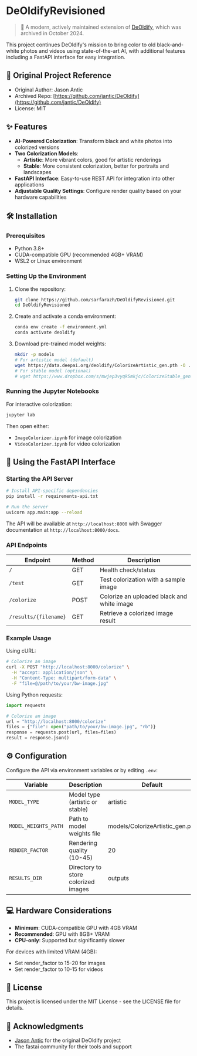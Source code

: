 # DeOldifyRevisioned

> 🧠 A modern, actively maintained extension of [DeOldify](https://github.com/jantic/DeOldify), which was archived in October 2024.

This project continues DeOldify's mission to bring color to old black-and-white photos and videos using state-of-the-art AI, with additional features including a FastAPI interface for easy integration.

## 🔗 Original Project Reference

- Original Author: Jason Antic  
- Archived Repo: [https://github.com/jantic/DeOldify](https://github.com/jantic/DeOldify)  
- License: MIT  

## ✨ Features

- **AI-Powered Colorization**: Transform black and white photos into colorized versions
- **Two Colorization Models**: 
  - **Artistic**: More vibrant colors, good for artistic renderings
  - **Stable**: More consistent colorization, better for portraits and landscapes
- **FastAPI Interface**: Easy-to-use REST API for integration into other applications
- **Adjustable Quality Settings**: Configure render quality based on your hardware capabilities

## 🛠️ Installation

### Prerequisites

- Python 3.8+
- CUDA-compatible GPU (recommended 4GB+ VRAM)
- WSL2 or Linux environment

### Setting Up the Environment

1. Clone the repository:
   ```bash
   git clone https://github.com/sarfarazh/DeOldifyRevisioned.git
   cd DeOldifyRevisioned
   ```

2. Create and activate a conda environment:
   ```bash
   conda env create -f environment.yml
   conda activate deoldify
   ```

3. Download pre-trained model weights:
   ```bash
   mkdir -p models
   # For artistic model (default)
   wget https://data.deepai.org/deoldify/ColorizeArtistic_gen.pth -O ./models/ColorizeArtistic_gen.pth
   # For stable model (optional)
   # wget https://www.dropbox.com/s/mwjep3vyqk5mkjc/ColorizeStable_gen.pth -O ./models/ColorizeStable_gen.pth
   ```

### Running the Jupyter Notebooks

For interactive colorization:

```bash
jupyter lab
```

Then open either:
- `ImageColorizer.ipynb` for image colorization
- `VideoColorizer.ipynb` for video colorization

## 🚀 Using the FastAPI Interface

### Starting the API Server

```bash
# Install API-specific dependencies
pip install -r requirements-api.txt

# Run the server
uvicorn app.main:app --reload
```

The API will be available at `http://localhost:8000` with Swagger documentation at `http://localhost:8000/docs`.

### API Endpoints

| Endpoint | Method | Description |
|----------|--------|-------------|
| `/` | GET | Health check/status |
| `/test` | GET | Test colorization with a sample image |
| `/colorize` | POST | Colorize an uploaded black and white image |
| `/results/{filename}` | GET | Retrieve a colorized image result |

### Example Usage

Using cURL:

```bash
# Colorize an image
curl -X POST "http://localhost:8000/colorize" \
  -H "accept: application/json" \
  -H "Content-Type: multipart/form-data" \
  -F "file=@/path/to/your/bw-image.jpg"
```

Using Python requests:

```python
import requests

# Colorize an image
url = "http://localhost:8000/colorize"
files = {"file": open("path/to/your/bw-image.jpg", "rb")}
response = requests.post(url, files=files)
result = response.json()
```

## ⚙️ Configuration

Configure the API via environment variables or by editing `.env`:

| Variable | Description | Default |
|----------|-------------|---------|
| `MODEL_TYPE` | Model type (artistic or stable) | artistic |
| `MODEL_WEIGHTS_PATH` | Path to model weights file | models/ColorizeArtistic_gen.pth |
| `RENDER_FACTOR` | Rendering quality (10-45) | 20 |
| `RESULTS_DIR` | Directory to store colorized images | outputs |

## 💻 Hardware Considerations

- **Minimum**: CUDA-compatible GPU with 4GB VRAM
- **Recommended**: GPU with 8GB+ VRAM
- **CPU-only**: Supported but significantly slower

For devices with limited VRAM (4GB):
- Set render_factor to 15-20 for images
- Set render_factor to 10-15 for videos

## 📄 License

This project is licensed under the MIT License - see the LICENSE file for details.

## 👏 Acknowledgments

- [Jason Antic](https://github.com/jantic) for the original DeOldify project
- The fastai community for their tools and support
